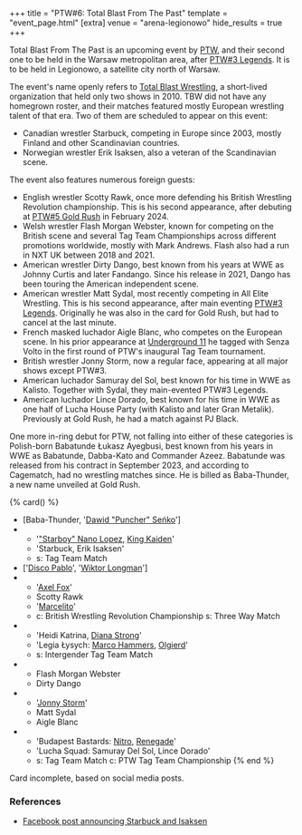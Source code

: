 +++
title = "PTW#6: Total Blast From The Past"
template = "event_page.html"
[extra]
venue = "arena-legionowo"
hide_results = true
+++

Total Blast From The Past is an upcoming event by [PTW](@/o/ptw.md), and their second one to be held in the Warsaw metropolitan area, after [PTW#3 Legends](@/e/ptw/2022-11-26-ptw-3-legends.md). It is to be held in Legionowo, a satellite city north of Warsaw.

The event's name openly refers to [Total Blast Wrestling](@/o/tbw.md), a short-lived organization that held only two shows in 2010. TBW did not have any homegrown roster, and their matches featured mostly European wrestling talent of that era. Two of them are scheduled to appear on this event:

* Canadian wrestler Starbuck, competing in Europe since 2003, mostly Finland and other Scandinavian countries.
* Norwegian wrestler Erik Isaksen, also a veteran of the Scandinavian scene.

The event also features numerous foreign guests:

* English wrestler Scotty Rawk, once more defending his British Wrestling Revolution championship. This is his second appearance, after debuting at [PTW#5 Gold Rush](@/e/ptw/2024-02-03-ptw-5-gold-rush.md) in February 2024.
* Welsh wrestler Flash Morgan Webster, known for competing on the British scene and several  Tag Team Championships across different promotions worldwide, mostly with Mark Andrews. Flash also had a run in NXT UK between 2018 and 2021.
* American wrestler Dirty Dango, best known from his years at WWE as Johnny Curtis and later Fandango. Since his release in 2021, Dango has been touring the American independent scene.
* American wrestler Matt Sydal, most recently competing in All Elite Wrestling. This is his second appearance, after main eventing [PTW#3 Legends](@/e/ptw/2022-11-26-ptw-3-legends.md). Originally he was also in the card for Gold Rush, but had to cancel at the last minute.
* French masked luchador Aigle Blanc, who competes on the European scene. In his prior appearance at [Underground 11](@/e/ptw/2023-01-29-ptw-underground-11.md) he tagged with Senza Volto in the first round of PTW's inaugural Tag Team tournament.
* British wrestler Jonny Storm, now a regular face, appearing at all major shows except PTW#3.
* American luchador Samuray del Sol, best known for his time in WWE as Kalisto. Together with Sydal, they main-evented PTW#3 Legends.
* American luchador Lince Dorado, best known for his time in WWE as one half of Lucha House Party (with Kalisto and later Gran Metalik). Previously at Gold Rush, he had a match against PJ Black.

One more in-ring debut for PTW, not falling into either of these categories is Polish-born Babatunde Łukasz Ayegbusi, best known from his years in WWE as Babatunde, Dabba-Kato and Commander Azeez. Babatunde was released from his contract in September 2023, and according to Cagematch, had no wrestling matches since. He is billed as Baba-Thunder, a new name unveiled at Gold Rush.

{% card() %}
- [Baba-Thunder, '[Dawid "Puncher" Seńko](@/w/puncher.md)']
- - '["Starboy" Nano Lopez](@/w/nano-lopez.md), [King Kaiden](@/w/king-kaiden.md)'
  - 'Starbuck, Erik Isaksen'
  - s: Tag Team Match
- ['[Disco Pablo](@/w/disco-pablo.md)', '[Wiktor Longman](@/w/wiktor-longman.md)']
- - '[Axel Fox](@/w/axel-fox.md)'
  - Scotty Rawk
  - '[Marcelito](@/w/marcelito.md)'
  - c: British Wrestling Revolution Championship
    s: Three Way Match
- - 'Heidi Katrina, [Diana Strong](@/w/diana-strong.md)'
  - 'Legia Łysych: [Marco Hammers](@/w/marco-hammers.md), [Olgierd](@/w/olgierd.md)'
  - s: Intergender Tag Team Match
- - Flash Morgan Webster
  - Dirty Dango
- - '[Jonny Storm](@/w/jonny-storm.md)'
  - Matt Sydal
  - Aigle Blanc
- - 'Budapest Bastards: [Nitro](@/w/nitro.md), [Renegade](@/w/renegade.md)'
  - 'Lucha Squad: Samuray Del Sol, Lince Dorado'
  - s: Tag Team Match
    c: PTW Tag Team Championship
{% end %}

Card incomplete, based on social media posts.

### References

* [Facebook post announcing Starbuck and Isaksen](https://www.facebook.com/PrimeTimeWrestlingPL/posts/pfbid0XSHwEuYjQG1dGxLjoEXvnYRaC4wVm7tAYiZ1kT6XLjDZc8eBR4GfZ515pMQNvtFHl)
